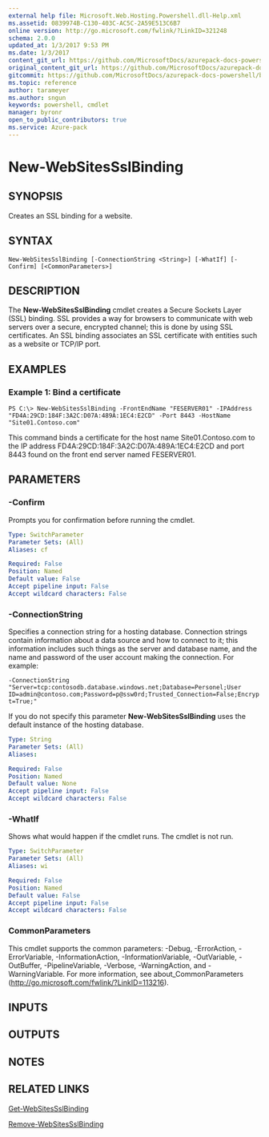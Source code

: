 ```yaml
---
external help file: Microsoft.Web.Hosting.Powershell.dll-Help.xml
ms.assetid: 0839974B-C130-403C-AC5C-2A59E513C6B7
online version: http://go.microsoft.com/fwlink/?LinkID=321248
schema: 2.0.0
updated_at: 1/3/2017 9:53 PM
ms.date: 1/3/2017
content_git_url: https://github.com/MicrosoftDocs/azurepack-docs-powershell/blob/live/AzurePack-cmdlets/Websites/v1.0/New-WebSitesSslBinding.md
original_content_git_url: https://github.com/MicrosoftDocs/azurepack-docs-powershell/blob/live/AzurePack-cmdlets/Websites/v1.0/New-WebSitesSslBinding.md
gitcommit: https://github.com/MicrosoftDocs/azurepack-docs-powershell/blob/9b04ebf7a96dfac95b0cdb4f6ad2c39512dc39eb/AzurePack-cmdlets/Websites/v1.0/New-WebSitesSslBinding.md
ms.topic: reference
author: tarameyer
ms.author: sngun
keywords: powershell, cmdlet
manager: byronr
open_to_public_contributors: true
ms.service: Azure-pack
---
```


# New-WebSitesSslBinding

## SYNOPSIS
Creates an SSL binding for a website.

## SYNTAX

```
New-WebSitesSslBinding [-ConnectionString <String>] [-WhatIf] [-Confirm] [<CommonParameters>]
```

## DESCRIPTION
The **New-WebSitesSslBinding** cmdlet creates a Secure Sockets Layer (SSL) binding.
SSL provides a way for browsers to communicate with web servers over a secure, encrypted channel; this is done by using SSL certificates.
An SSL binding associates an SSL certificate with entities such as a website or TCP/IP port.

## EXAMPLES

### Example 1: Bind a certificate
```
PS C:\> New-WebSitesSslBinding -FrontEndName "FESERVER01" -IPAddress "FD4A:29CD:184F:3A2C:D07A:489A:1EC4:E2CD" -Port 8443 -HostName "Site01.Contoso.com"
```

This command binds a certificate for the host name Site01.Contoso.com to the IP address FD4A:29CD:184F:3A2C:D07A:489A:1EC4:E2CD and port 8443 found on the front end server named FESERVER01.

## PARAMETERS

### -Confirm
Prompts you for confirmation before running the cmdlet.

```yaml
Type: SwitchParameter
Parameter Sets: (All)
Aliases: cf

Required: False
Position: Named
Default value: False
Accept pipeline input: False
Accept wildcard characters: False
```

### -ConnectionString
Specifies a connection string for a hosting database.
Connection strings contain information about a data source and how to connect to it; this information includes such things as the server and database name, and the name and password of the user account making the connection.
For example:

`-ConnectionString "Server=tcp:contosodb.database.windows.net;Database=Personel;User ID=admin@contoso.com;Password=p@ssw0rd;Trusted_Connection=False;Encrypt=True;"`

If you do not specify this parameter **New-WebSitesSslBinding** uses the default instance of the hosting database.

```yaml
Type: String
Parameter Sets: (All)
Aliases: 

Required: False
Position: Named
Default value: None
Accept pipeline input: False
Accept wildcard characters: False
```

### -WhatIf
Shows what would happen if the cmdlet runs.
The cmdlet is not run.

```yaml
Type: SwitchParameter
Parameter Sets: (All)
Aliases: wi

Required: False
Position: Named
Default value: False
Accept pipeline input: False
Accept wildcard characters: False
```

### CommonParameters
This cmdlet supports the common parameters: -Debug, -ErrorAction, -ErrorVariable, -InformationAction, -InformationVariable, -OutVariable, -OutBuffer, -PipelineVariable, -Verbose, -WarningAction, and -WarningVariable. For more information, see about_CommonParameters (http://go.microsoft.com/fwlink/?LinkID=113216).

## INPUTS

## OUTPUTS

## NOTES

## RELATED LINKS

[Get-WebSitesSslBinding](xref:Websites/v1.0/Get-WebSitesSslBinding.md)

[Remove-WebSitesSslBinding](xref:Websites/v1.0/Remove-WebSitesSslBinding.md)


